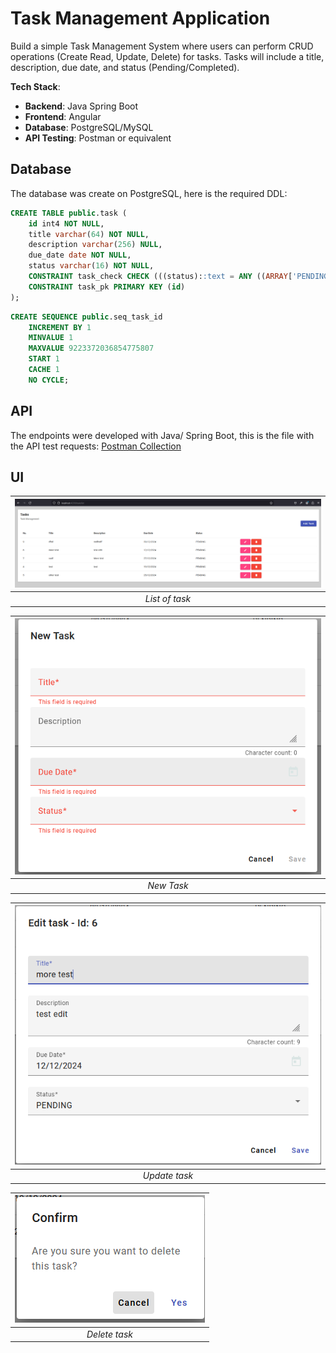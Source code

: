 # Task Management Application

Build a simple Task Management System where users can perform CRUD operations (Create
Read, Update, Delete) for tasks. Tasks will include a title, description, due date, and status
(Pending/Completed).

**Tech Stack**:
- **Backend**: Java Spring Boot
- **Frontend**: Angular
- **Database**: PostgreSQL/MySQL
- **API Testing**: Postman or equivalent

## Database

The database was create on PostgreSQL, here is the required DDL:

``` SQL
CREATE TABLE public.task (
	id int4 NOT NULL,
	title varchar(64) NOT NULL,
	description varchar(256) NULL,
	due_date date NOT NULL,
	status varchar(16) NOT NULL,
	CONSTRAINT task_check CHECK (((status)::text = ANY ((ARRAY['PENDING'::character varying, 'COMPLETED'::character varying])::text[]))),
	CONSTRAINT task_pk PRIMARY KEY (id)
);
```

``` SQL
CREATE SEQUENCE public.seq_task_id
	INCREMENT BY 1
	MINVALUE 1
	MAXVALUE 9223372036854775807
	START 1
	CACHE 1
	NO CYCLE;
```


## API

The endpoints were developed with Java/ Spring Boot, this is the file with the API test requests: [Postman Collection](./docs/Java%20-%20Task%20Management.postman_collection.json)

## UI
| ![List of task](./docs/ListOfTasks.png) |
|:--:| 
| *List of task* | 

| ![New Task](./docs/NewTask.png) | 
|:--:| 
| *New Task* |

| ![Update task](./docs/UpdateTask.png) | 
|:--:| 
| *Update task* |

| ![Delete task](./docs/DeleteTask.png) | 
|:--:| 
| *Delete task* |